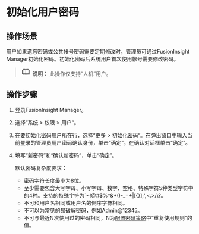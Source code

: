 # 初始化用户密码<a name="admin_guide_000144"></a>

## 操作场景<a name="section52325333"></a>

用户如果遗忘密码或公共帐号密码需要定期修改时，管理员可通过FusionInsight Manager初始化密码。初始化密码后系统用户首次使用帐号需要修改密码。

>![](public_sys-resources/icon-note.gif) **说明：** 
>此操作仅支持“人机”用户。

## 操作步骤<a name="section195151191308"></a>

1.  登录FusionInsight Manager。
2.  选择“系统  \>  权限  \>  用户“。
3.  在要初始化密码用户所在行，选择“更多  \>  初始化密码“。在弹出窗口中输入当前登录的管理员用户密码确认身份，单击“确定”，在确认对话框单击“确定”。
4.  填写“新密码”和“确认新密码”，单击“确定”。

    默认密码复杂度要求：

    -   密码字符长度最小为8位。
    -   至少需要包含大写字母、小写字母、数字、空格、特殊字符5种类型字符中的4种。支持的特殊字符为\`\~!@\#$%^&\*\(\)-\_=+|\[\{\}\];',<.\>/\\?。
    -   不可和用户名相同或用户名的倒序字符相同。
    -   不可以为常见的易破解密码，例如Admin@12345。
    -   不可与最近N次使用过的密码相同，N为[配置密码策略](配置密码策略.md)中“重复使用规则”的值。


